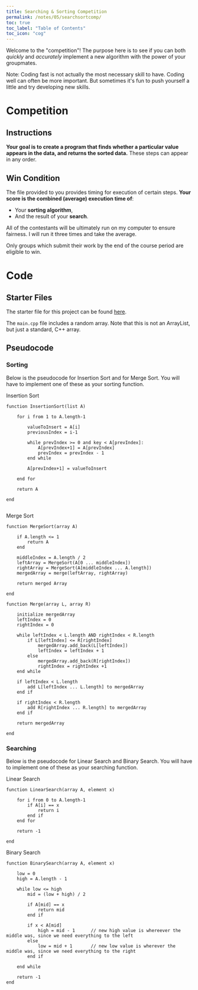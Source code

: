 ```yaml
---
title: Searching & Sorting Competition
permalink: /notes/05/searchsortcomp/
toc: true
toc_label: "Table of Contents"
toc_icon: "cog"
---
```


Welcome to the "competition"! The purpose here is to see if you can both _quickly_ and _accurately_ implement a new algorithm with the power of your groupmates.

Note: Coding fast is not actually the most necessary skill to have. Coding well can often be more important. But sometimes it's fun to push yourself a little and try developing new skills.

# Competition

## Instructions

**Your goal is to create a program that finds whether a particular value appears in the data, and returns the sorted data.**  These steps can appear in any order. 

## Win Condition

The file provided to you provides timing for execution of certain steps. **Your score is the combined (average) execution time of**:

- Your **sorting algorithm**,
- And the result of your **search**. 

All of the contestants will be ultimately run on my computer to ensure fairness. I will run it three times and take the average.

Only groups which submit their work by the end of the course period are eligible to win. 

# Code

## Starter Files

The starter file for this project can be found [here]().

The `main.cpp` file includes a random array. Note that this is not an ArrayList, but just a standard, C++ array. 


## Pseudocode

### Sorting

Below is the pseudocode for Insertion Sort and for Merge Sort. You will have to implement one of these as your sorting function. 

Insertion Sort

```
function InsertionSort(list A)

    for i from 1 to A.length-1
        
        valueToInsert = A[i]
        previousIndex = i-1
        
        while prevIndex >= 0 and key < A[prevIndex]:
            A[prevIndex+1] = A[prevIndex]
            prevIndex = prevIndex - 1
        end while
        
        A[prevIndex+1] = valueToInsert
    
    end for
    
    return A

end
        
```

Merge Sort

```
function MergeSort(array A)

    if A.length <= 1 
        return A
    end

    middleIndex = A.length / 2
    leftArray = MergeSort(A[0 ... middleIndex])
    rightArray = MergeSort(A[middleIndex ... A.length])
    mergedArray = merge(leftArray, rightArray)

    return merged Array

end

function Merge(array L, array R)

    initialize mergedArray
    leftIndex = 0
    rightIndex = 0

    while leftIndex < L.length AND rightIndex < R.length
        if L[leftIndex] <= R[rightIndex]
            mergedArray.add_back(L[leftIndex])
            leftIndex = leftIndex + 1
        else
            mergedArray.add_back(R[rightIndex])
            rightIndex = rightIndex +1
    end while
    
    if leftIndex < L.length
        add L[leftIndex ... L.length] to mergedArray
    end if

    if rightIndex < R.length
        add R[rightIndex ... R.length] to mergedArray
    end if

    return mergedArray

end

```


### Searching

Below is the pseudocode for Linear Search and Binary Search. You will have to implement one of these as your searching function.

Linear Search

```
function LinearSearch(array A, element x)

    for i from 0 to A.length-1
        if A[i] == x
            return i
        end if
    end for

    return -1

end
```

Binary Search

```
function BinarySearch(array A, element x)

    low = 0 
    high = A.length - 1

    while low <= high
        mid = (low + high) / 2
        
        if A[mid] == x
            return mid
        end if

        if x < A[mid]
            high = mid - 1      // new high value is whereever the middle was, since we need everything to the left
        else
            low = mid + 1       // new low value is wherever the middle was, since we need everything to the right
        end if

    end while

    return -1
end

```